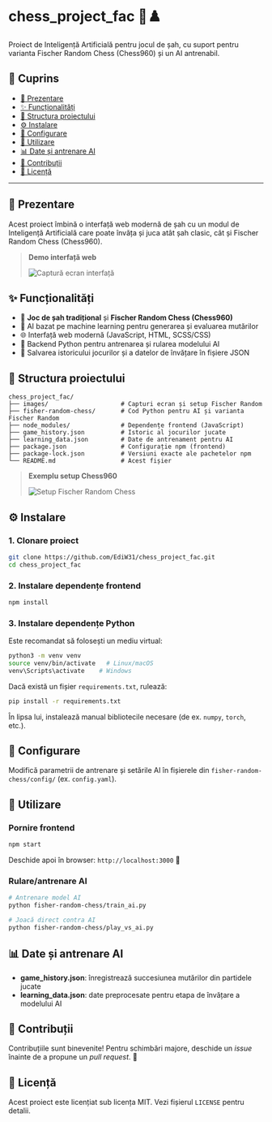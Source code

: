 # chess\_project\_fac 🎉♟️

Proiect de Inteligență Artificială pentru jocul de șah, cu suport pentru varianta Fischer Random Chess (Chess960) și un AI antrenabil.

## 📖 Cuprins

* [🚀 Prezentare](#🚀-prezentare)
* [✨ Funcționalități](#✨-funcționalități)
* [📂 Structura proiectului](#📂-structura-proiectului)
* [⚙️ Instalare](#⚙️-instalare)
* [🔧 Configurare](#🔧-configurare)
* [🏃 Utilizare](#🏃-utilizare)
* [📊 Date și antrenare AI](#📊-date-și-antrenare-ai)
* [🤝 Contribuții](#🤝-contribuții)
* [📝 Licență](#📝-licență)

---

## 🚀 Prezentare

Acest proiect îmbină o interfață web modernă de șah cu un modul de Inteligență Artificială care poate învăța și juca atât șah clasic, cât și Fischer Random Chess (Chess960).

> **Demo interfață web**
>
> ![Captură ecran interfață](images/screenshot_ui.png)

## ✨ Funcționalități

* 🎲 **Joc de șah tradițional** și **Fischer Random Chess (Chess960)**
* 🤖 AI bazat pe machine learning pentru generarea și evaluarea mutărilor
* 🌐 Interfață web modernă (JavaScript, HTML, SCSS/CSS)
* 🐍 Backend Python pentru antrenarea și rularea modelului AI
* 💾 Salvarea istoricului jocurilor și a datelor de învățare în fișiere JSON

## 📂 Structura proiectului

```
chess_project_fac/
├── images/                    # Capturi ecran și setup Fischer Random
├── fisher-random-chess/       # Cod Python pentru AI și varianta Fischer Random
├── node_modules/              # Dependențe frontend (JavaScript)
├── game_history.json          # Istoric al jocurilor jucate
├── learning_data.json         # Date de antrenament pentru AI
├── package.json               # Configurație npm (frontend)
├── package-lock.json          # Versiuni exacte ale pachetelor npm
└── README.md                  # Acest fișier
```

> **Exemplu setup Chess960**
>
> ![Setup Fischer Random Chess](images/chess960_setup.png)

## ⚙️ Instalare

### 1. Clonare proiect

```bash
git clone https://github.com/EdiW31/chess_project_fac.git
cd chess_project_fac
```

### 2. Instalare dependențe frontend

```bash
npm install
```

### 3. Instalare dependențe Python

Este recomandat să folosești un mediu virtual:

```bash
python3 -m venv venv
source venv/bin/activate   # Linux/macOS
venv\Scripts\activate    # Windows
```

Dacă există un fișier `requirements.txt`, rulează:

```bash
pip install -r requirements.txt
```

În lipsa lui, instalează manual bibliotecile necesare (de ex. `numpy`, `torch`, etc.).

## 🔧 Configurare

Modifică parametrii de antrenare și setările AI în fișierele din `fisher-random-chess/config/` (ex. `config.yaml`).

## 🏃 Utilizare

### Pornire frontend

```bash
npm start
```

Deschide apoi în browser: `http://localhost:3000` 📍

### Rulare/antrenare AI

```bash
# Antrenare model AI
python fisher-random-chess/train_ai.py

# Joacă direct contra AI
python fisher-random-chess/play_vs_ai.py
```

## 📊 Date și antrenare AI

* **game\_history.json**: înregistrează succesiunea mutărilor din partidele jucate
* **learning\_data.json**: date preprocesate pentru etapa de învățare a modelului AI

## 🤝 Contribuții

Contribuțiile sunt binevenite! Pentru schimbări majore, deschide un *issue* înainte de a propune un *pull request*. 🙌

## 📝 Licență

Acest proiect este licențiat sub licența MIT. Vezi fișierul `LICENSE` pentru detalii.
